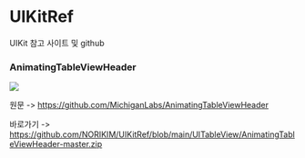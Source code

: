 # UIKitRef
UIKit 참고 사이트 및 github



### AnimatingTableViewHeader

<img src="https://github.com/NORIKIM/UIKitRef/assets/31604976/d8d4e311-b72f-415c-a519-0d57b8105526">

원문 -> https://github.com/MichiganLabs/AnimatingTableViewHeader

바로가기 -> https://github.com/NORIKIM/UIKitRef/blob/main/UITableView/AnimatingTableViewHeader-master.zip
